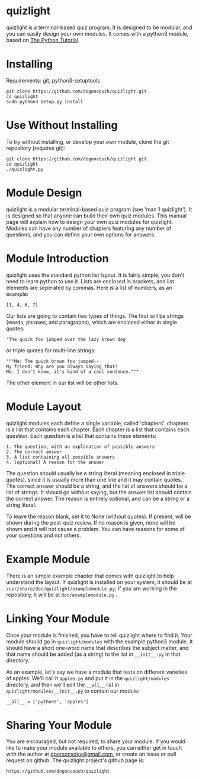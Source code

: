 # quizlight
quizlight is a terminal-based quiz program. It is designed to be modular, and you can easily design your own modules. It comes with a python3 module, based on [The Python Tutorial](https://docs.python.org/3/tutorial/).

# Installing
Requirements: git, python3-setuptools

    git clone https://github.com/dogoncouch/quizlight.git
    cd quizlight
    sudo python3 setup.py install

# Use Without Installing
To try without installing, or develop your own module, clone the git repository (requires git):

    git clone https://github.com/dogoncouch/quizlight.git
    cd quizlight
    ./quizlight.py

# Module Design
quizlight is a modular terminal-based quiz program (see 'man 1 quizlight'). It is designed so that anyone can build their own quiz modules. This manual page will explain how to design your own quiz modules for quizlight. Modules can have any number of chapters featuring any number of questions, and you can define your own options for answers.

# Module Introduction
quizlight uses the standard python list layout. It is fairly simple; you don't need to learn python to use it. Lists are enclosed in brackets, and list elements are seperated by commas. Here is a list of numbers, as an example:  

    [1, 4, 6, 7]
    
Our lists are going to contain two types of things. The first will be strings (words, phrases, and paragraphs), which are enclosed either in single quotes:  

    'The quick fox jumped over the lazy brown dog'

or triple quotes for multi-line strings:  

    """Me: The quick brown fox jumped--
    My friend: Why are you always saying that?
    Me: I don't know, it's kind of a cool sentence."""

The other element in our list will be other lists.

# Module Layout
quizlight modules each define a single variable, called 'chapters'. chapters is a list that contains each chapter. Each chapter is a list that contains each question. Each question is a list that contains these elements:  

    1. The question, with an explanation of possible answers
    2. The correct answer
    3. A list containing all possible answers
    4. (optional) A reason for the answer

The question should usually be a string literal (meaning enclosed in triple quotes), since it is usually more than one line and it may contain quotes. The correct answer should be a string, and the list of answers should be a list of strings. It should go without saying, but the answer list should contain the correct answer. The reason is entirely optional, and can be a string or a string literal.

To leave the reason blank, set it to None (without quotes). If present, will be shown during the post-quiz review. If no reason is given, none will be shown and it will not cause a problem. You can have reasons for some of your questions and not others.

# Example Module
There is an simple example chapter that comes with quizlight to help understand the layout. If quizlight is installed on your system, it should be at `` /usr/share/doc/quizlight/examplemodule.py ``; if you are working in the repository, it will be at `` doc/examplemodule.py `` .

# Linking Your Module
Once your module is finished, you have to tell quizlight where to find it. Your module should go in `` quizlight/modules `` with the example python3 module. It should have a short one-word name that describes the subject matter, and that name should be added (as a string) to the list in `` __init__.py `` in that directory.

As an example, let's say we have a module that tests on different varieties of apples. We'll call it `` apples.py `` and put it in the `` quizlight/modules `` directory, and then we'll edit the `` __all__ `` list in `` quizlight/modules/__init__.py `` to contain our module:  

    __all__ = ['python3', 'apples']

# Sharing Your Module
You are encouraged, but not required, to share your module. If you would like to make your module available to others, you can either get in touch with the author at dpersonsdev@gmail.com, or create an issue or pull request on github. The quizlight project's github page is:  

    https://github.com/dogoncouch/quizlight
